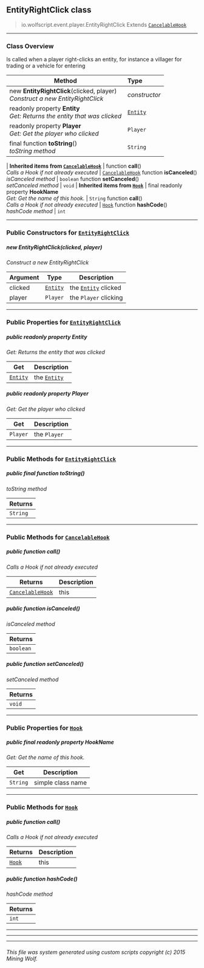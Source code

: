 ## EntityRightClick __class__

>io.wolfscript.event.player.EntityRightClick
>Extends [`CancelableHook`](../../hook/CancelableHook.md)

---

### Class Overview

Is called when a player right-clicks an entity, for instance a villager for trading or a vehicle for entering

Method | Type   
--- | :--- 
new __EntityRightClick__(clicked, player) <br> _Construct a new EntityRightClick_ | _constructor_
 readonly property __Entity__ <br> _Get: Returns the entity that was clicked_ | [`Entity`](../../api/entity/Entity.md)
 readonly property __Player__ <br> _Get: Get the player who clicked_ | `Player`
final function __toString__() <br> _toString method_ | `String`
 |
__Inherited items from [`CancelableHook`](../../hook/CancelableHook.md)__ |
 function __call__() <br> _Calls a Hook if not already executed_ | [`CancelableHook`](../../hook/CancelableHook.md)
 function __isCanceled__() <br> _isCanceled method_ | `boolean`
 function __setCanceled__() <br> _setCanceled method_ | `void`
 |
__Inherited items from [`Hook`](../../hook/Hook.md)__ |
final readonly property __HookName__ <br> _Get: Get the name of this hook._ | `String`
 function __call__() <br> _Calls a Hook if not already executed_ | [`Hook`](../../hook/Hook.md)
 function __hashCode__() <br> _hashCode method_ | `int`







---

### Public Constructors for [`EntityRightClick`](EntityRightClick.md)

##### <a id='entityrightclick'></a>new __EntityRightClick__(clicked, player) 

_Construct a new EntityRightClick_

Argument | Type | Description  
--- | --- | --- 
clicked | [`Entity`](../../api/entity/Entity.md) | the [`Entity`](../../api/entity/Entity.md) clicked
player | `Player` | the `Player` clicking

---

### Public Properties for [`EntityRightClick`](EntityRightClick.md)

##### <a id='entity'></a>public  readonly property __Entity__

_Get: Returns the entity that was clicked_

Get | Description
--- | --- 
[`Entity`](../../api/entity/Entity.md) | the [`Entity`](../../api/entity/Entity.md)



##### <a id='player'></a>public  readonly property __Player__

_Get: Get the player who clicked_

Get | Description
--- | --- 
`Player` | the `Player`



---

### Public Methods for [`EntityRightClick`](EntityRightClick.md)

##### <a id='tostring'></a>public final function __toString__()

_toString method_

Returns | 
--- | 
`String` |


---

### Public Methods for [`CancelableHook`](../../hook/CancelableHook.md)

##### <a id='call'></a>public  function __call__()

_Calls a Hook if not already executed_

Returns | Description
--- | --- 
[`CancelableHook`](../../hook/CancelableHook.md) | this


##### <a id='iscanceled'></a>public  function __isCanceled__()

_isCanceled method_

Returns | 
--- | 
`boolean` |


##### <a id='setcanceled'></a>public  function __setCanceled__()

_setCanceled method_

Returns | 
--- | 
`void` |


---

### Public Properties for [`Hook`](../../hook/Hook.md)

##### <a id='hookname'></a>public final readonly property __HookName__

_Get: Get the name of this hook._

Get | Description
--- | --- 
`String` | simple class name



---

### Public Methods for [`Hook`](../../hook/Hook.md)

##### <a id='call'></a>public  function __call__()

_Calls a Hook if not already executed_

Returns | Description
--- | --- 
[`Hook`](../../hook/Hook.md) | this


##### <a id='hashcode'></a>public  function __hashCode__()

_hashCode method_

Returns | 
--- | 
`int` |


---


---


---


###### This file was system generated using custom scripts copyright (c) 2015 Mining Wolf.
	

